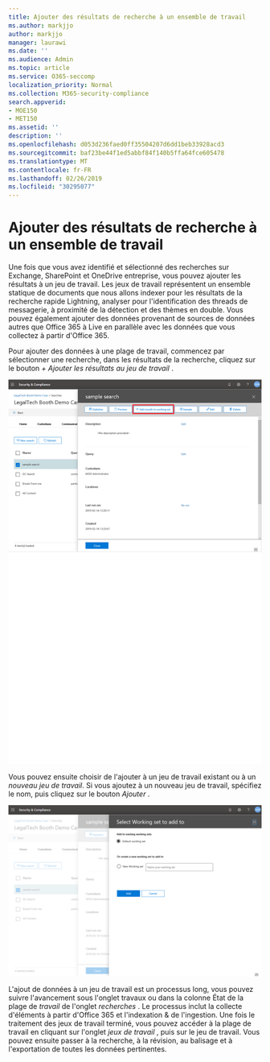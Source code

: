 ```yaml
---
title: Ajouter des résultats de recherche à un ensemble de travail
ms.author: markjjo
author: markjjo
manager: laurawi
ms.date: ''
ms.audience: Admin
ms.topic: article
ms.service: O365-seccomp
localization_priority: Normal
ms.collection: M365-security-compliance
search.appverid:
- MOE150
- MET150
ms.assetid: ''
description: ''
ms.openlocfilehash: d053d236faed0ff35504207d6dd1beb33928acd3
ms.sourcegitcommit: baf23be44f1ed5abbf84f140b5ffa64fce605478
ms.translationtype: MT
ms.contentlocale: fr-FR
ms.lasthandoff: 02/26/2019
ms.locfileid: "30295077"
---
```

# <a name="add-search-results-to-a-working-set"></a>Ajouter des résultats de recherche à un ensemble de travail

Une fois que vous avez identifié et sélectionné des recherches sur Exchange, SharePoint et OneDrive entreprise, vous pouvez ajouter les résultats à un jeu de travail. Les jeux de travail représentent un ensemble statique de documents que nous allons indexer pour les résultats de la recherche rapide Lightning, analyser pour l'identification des threads de messagerie, à proximité de la détection et des thèmes en double.  Vous pouvez également ajouter des données provenant de sources de données autres que Office 365 à Live en parallèle avec les données que vous collectez à partir d'Office 365.

Pour ajouter des données à une plage de travail, commencez par sélectionner une recherche, dans les résultats de la recherche, cliquez sur le bouton *+ Ajouter les résultats au jeu de travail* .

![Ajout de données à une plage de travail](../media/c1b4fc00-7a15-4587-b9b0-ce594bb02e4d.png)

Vous pouvez ensuite choisir de l'ajouter à un jeu de travail existant ou à un *nouveau jeu de travail*.  Si vous ajoutez à un nouveau jeu de travail, spécifiez le nom, puis cliquez sur le bouton *Ajouter* .

![Sélectionner une plage de travail](../media/e8c6ab51-da8d-4c39-9b21-26bfdf453fb9.png)

L'ajout de données à un jeu de travail est un processus long, vous pouvez suivre l'avancement sous l'onglet travaux ou dans la colonne État de la plage de *travail* de l'onglet *recherches* .  Le processus inclut la collecte d'éléments à partir d'Office 365 et l'indexation & de l'ingestion.  Une fois le traitement des jeux de travail terminé, vous pouvez accéder à la plage de travail en cliquant sur l'onglet *jeux de travail* , puis sur le jeu de travail.  Vous pouvez ensuite passer à la recherche, à la révision, au balisage et à l'exportation de toutes les données pertinentes.
